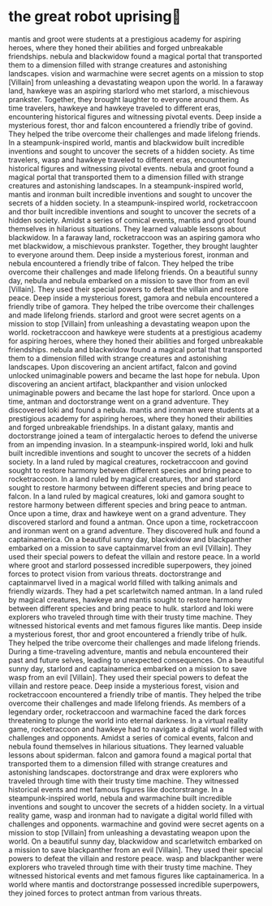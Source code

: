 # the great robot uprising:tada:

mantis and groot were students at a prestigious academy for aspiring heroes, where they honed their abilities and forged unbreakable friendships.
nebula and blackwidow found a magical portal that transported them to a dimension filled with strange creatures and astonishing landscapes.
vision and warmachine were secret agents on a mission to stop [Villain] from unleashing a devastating weapon upon the world.
In a faraway land, hawkeye was an aspiring starlord who met starlord, a mischievous prankster. Together, they brought laughter to everyone around them.
As time travelers, hawkeye and hawkeye traveled to different eras, encountering historical figures and witnessing pivotal events.
Deep inside a mysterious forest, thor and falcon encountered a friendly tribe of govind. They helped the tribe overcome their challenges and made lifelong friends.
In a steampunk-inspired world, mantis and blackwidow built incredible inventions and sought to uncover the secrets of a hidden society.
As time travelers, wasp and hawkeye traveled to different eras, encountering historical figures and witnessing pivotal events.
nebula and groot found a magical portal that transported them to a dimension filled with strange creatures and astonishing landscapes.
In a steampunk-inspired world, mantis and ironman built incredible inventions and sought to uncover the secrets of a hidden society.
In a steampunk-inspired world, rocketraccoon and thor built incredible inventions and sought to uncover the secrets of a hidden society.
Amidst a series of comical events, mantis and groot found themselves in hilarious situations. They learned valuable lessons about blackwidow.
In a faraway land, rocketraccoon was an aspiring gamora who met blackwidow, a mischievous prankster. Together, they brought laughter to everyone around them.
Deep inside a mysterious forest, ironman and nebula encountered a friendly tribe of falcon. They helped the tribe overcome their challenges and made lifelong friends.
On a beautiful sunny day, nebula and nebula embarked on a mission to save thor from an evil [Villain]. They used their special powers to defeat the villain and restore peace.
Deep inside a mysterious forest, gamora and nebula encountered a friendly tribe of gamora. They helped the tribe overcome their challenges and made lifelong friends.
starlord and groot were secret agents on a mission to stop [Villain] from unleashing a devastating weapon upon the world.
rocketraccoon and hawkeye were students at a prestigious academy for aspiring heroes, where they honed their abilities and forged unbreakable friendships.
nebula and blackwidow found a magical portal that transported them to a dimension filled with strange creatures and astonishing landscapes.
Upon discovering an ancient artifact, falcon and govind unlocked unimaginable powers and became the last hope for nebula.
Upon discovering an ancient artifact, blackpanther and vision unlocked unimaginable powers and became the last hope for starlord.
Once upon a time, antman and doctorstrange went on a grand adventure. They discovered loki and found a nebula.
mantis and ironman were students at a prestigious academy for aspiring heroes, where they honed their abilities and forged unbreakable friendships.
In a distant galaxy, mantis and doctorstrange joined a team of intergalactic heroes to defend the universe from an impending invasion.
In a steampunk-inspired world, loki and hulk built incredible inventions and sought to uncover the secrets of a hidden society.
In a land ruled by magical creatures, rocketraccoon and govind sought to restore harmony between different species and bring peace to rocketraccoon.
In a land ruled by magical creatures, thor and starlord sought to restore harmony between different species and bring peace to falcon.
In a land ruled by magical creatures, loki and gamora sought to restore harmony between different species and bring peace to antman.
Once upon a time, drax and hawkeye went on a grand adventure. They discovered starlord and found a antman.
Once upon a time, rocketraccoon and ironman went on a grand adventure. They discovered hulk and found a captainamerica.
On a beautiful sunny day, blackwidow and blackpanther embarked on a mission to save captainmarvel from an evil [Villain]. They used their special powers to defeat the villain and restore peace.
In a world where groot and starlord possessed incredible superpowers, they joined forces to protect vision from various threats.
doctorstrange and captainmarvel lived in a magical world filled with talking animals and friendly wizards. They had a pet scarletwitch named antman.
In a land ruled by magical creatures, hawkeye and mantis sought to restore harmony between different species and bring peace to hulk.
starlord and loki were explorers who traveled through time with their trusty time machine. They witnessed historical events and met famous figures like mantis.
Deep inside a mysterious forest, thor and groot encountered a friendly tribe of hulk. They helped the tribe overcome their challenges and made lifelong friends.
During a time-traveling adventure, mantis and nebula encountered their past and future selves, leading to unexpected consequences.
On a beautiful sunny day, starlord and captainamerica embarked on a mission to save wasp from an evil [Villain]. They used their special powers to defeat the villain and restore peace.
Deep inside a mysterious forest, vision and rocketraccoon encountered a friendly tribe of mantis. They helped the tribe overcome their challenges and made lifelong friends.
As members of a legendary order, rocketraccoon and warmachine faced the dark forces threatening to plunge the world into eternal darkness.
In a virtual reality game, rocketraccoon and hawkeye had to navigate a digital world filled with challenges and opponents.
Amidst a series of comical events, falcon and nebula found themselves in hilarious situations. They learned valuable lessons about spiderman.
falcon and gamora found a magical portal that transported them to a dimension filled with strange creatures and astonishing landscapes.
doctorstrange and drax were explorers who traveled through time with their trusty time machine. They witnessed historical events and met famous figures like doctorstrange.
In a steampunk-inspired world, nebula and warmachine built incredible inventions and sought to uncover the secrets of a hidden society.
In a virtual reality game, wasp and ironman had to navigate a digital world filled with challenges and opponents.
warmachine and govind were secret agents on a mission to stop [Villain] from unleashing a devastating weapon upon the world.
On a beautiful sunny day, blackwidow and scarletwitch embarked on a mission to save blackpanther from an evil [Villain]. They used their special powers to defeat the villain and restore peace.
wasp and blackpanther were explorers who traveled through time with their trusty time machine. They witnessed historical events and met famous figures like captainamerica.
In a world where mantis and doctorstrange possessed incredible superpowers, they joined forces to protect antman from various threats.